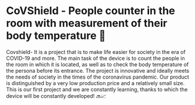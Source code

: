 # CoVShield  - People counter in the room with measurement of their body temperature 🤒

Covshield- It is a project that is to make life easier for society in the era of COVID-19 and more. The main task of the device is to count the people in the room in which it is located, as well as to check the body temperature of the persona before its entrance. The project is innovative and ideally meets the needs of society in the times of the coronavirus pandemic. Our product is distinguished by a very low production price and a relatively small size. This is our first project and we are constantly learning, thanks to which the device will be constantly developed! 🔜📈

